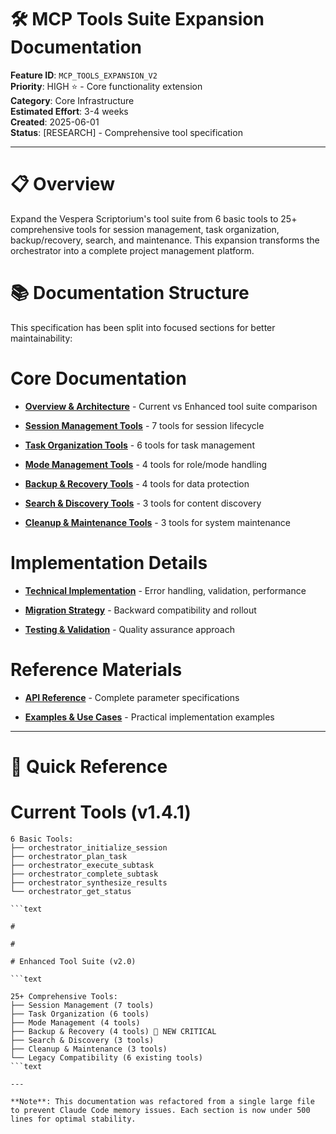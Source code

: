 

# 🛠️ MCP Tools Suite Expansion Documentation

**Feature ID**: `MCP_TOOLS_EXPANSION_V2`  
**Priority**: HIGH ⭐ - Core functionality extension  
**Category**: Core Infrastructure  
**Estimated Effort**: 3-4 weeks  
**Created**: 2025-06-01  
**Status**: [RESEARCH] - Comprehensive tool specification  

---

#

# 📋 Overview

Expand the Vespera Scriptorium's tool suite from 6 basic tools to 25+ comprehensive tools for session management, task organization, backup/recovery, search, and maintenance. This expansion transforms the orchestrator into a complete project management platform.

#

# 📚 Documentation Structure

This specification has been split into focused sections for better maintainability:

#

#

# Core Documentation

- **[Overview & Architecture](./01-overview-architecture.md)** - Current vs Enhanced tool suite comparison

- **[Session Management Tools](./02-session-management.md)** - 7 tools for session lifecycle

- **[Task Organization Tools](./03-task-organization.md)** - 6 tools for task management

- **[Mode Management Tools](./04-mode-management.md)** - 4 tools for role/mode handling

- **[Backup & Recovery Tools](./05-backup-recovery.md)** - 4 tools for data protection

- **[Search & Discovery Tools](./06-search-discovery.md)** - 3 tools for content discovery

- **[Cleanup & Maintenance Tools](./07-cleanup-maintenance.md)** - 3 tools for system maintenance

#

#

# Implementation Details

- **[Technical Implementation](./08-technical-implementation.md)** - Error handling, validation, performance

- **[Migration Strategy](./09-migration-strategy.md)** - Backward compatibility and rollout

- **[Testing & Validation](./10-testing-validation.md)** - Quality assurance approach

#

#

# Reference Materials

- **[API Reference](./11-api-reference.md)** - Complete parameter specifications

- **[Examples & Use Cases](./12-examples-use-cases.md)** - Practical implementation examples

---

#

# 🎯 Quick Reference

#

#

# Current Tools (v1.4.1)

```text
6 Basic Tools:
├── orchestrator_initialize_session
├── orchestrator_plan_task  
├── orchestrator_execute_subtask
├── orchestrator_complete_subtask
├── orchestrator_synthesize_results
└── orchestrator_get_status

```text

#

#

# Enhanced Tool Suite (v2.0)

```text

25+ Comprehensive Tools:
├── Session Management (7 tools)
├── Task Organization (6 tools)
├── Mode Management (4 tools)
├── Backup & Recovery (4 tools) 🚨 NEW CRITICAL
├── Search & Discovery (3 tools)
├── Cleanup & Maintenance (3 tools)
└── Legacy Compatibility (6 existing tools)
```text

---

**Note**: This documentation was refactored from a single large file to prevent Claude Code memory issues. Each section is now under 500 lines for optimal stability.
